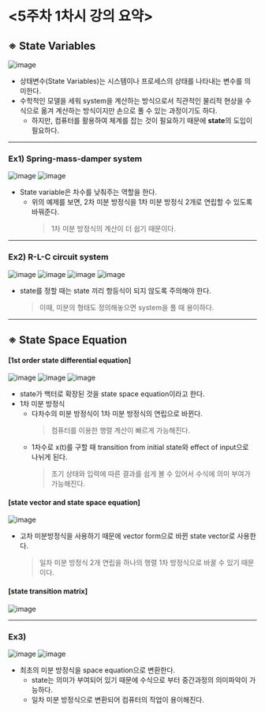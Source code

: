 # **<5주차 1차시 강의 요약>**

## ※ State Variables
![image](https://github.com/minjae0512/Week5_1-Summary/assets/127775263/35900881-9423-47fd-8982-20413ecf99c2)
* 상태변수(State Variables)는 시스템이나 프로세스의 상태를 나타내는 변수를 의미한다.
* 수학적인 모델을 세워 system을 계산하는 방식으로서 직관적인 물리적 현상을 수식으로 옮겨 계산하는 방식이지만 손으로 풀 수 있는 과정이기도 하다.
  * 하지만, 컴퓨터를 활용하여 체계를 잡는 것이 필요하기 때문에 **state**의 도입이 필요하다.
***

### Ex1) Spring-mass-damper system
![image](https://github.com/minjae0512/Week5_1-Summary/assets/127775263/8651ff9f-22fb-4f9b-ac57-7fa52ef6e617)
![image](https://github.com/minjae0512/Week5_1-Summary/assets/127775263/34b1358a-6925-4782-86ef-cba03eb6ac29)
* State variable은 차수를 낮춰주는 역할을 한다.
  * 위의 예제를 보면, 2차 미분 방정식을 1차 미분 방정식 2개로 연립할 수 있도록 바꿔준다.
    > 1차 미분 방정식의 계산이 더 쉽기 때문이다.
***

### Ex2) R-L-C circuit system
![image](https://github.com/minjae0512/Week5_1-Summary/assets/127775263/5b106903-8f09-47d3-9ab5-302ce77c9ced)
![image](https://github.com/minjae0512/Week5_1-Summary/assets/127775263/bb90fded-60c2-4fce-a1ba-be2dc77c2a2f)
![image](https://github.com/minjae0512/Week5_1-Summary/assets/127775263/d4a1dc6e-8259-4b60-8a47-1291b0e3ed57)
![image](https://github.com/minjae0512/Week5_1-Summary/assets/127775263/fe192294-16d7-43af-92bb-8b8b986b4e9a)
* state를 정할 때는 state 끼리 항등식이 되지 않도록 주의해야 한다.
  > 이때, 미분의 형태도 정의해놓으면 system을 풀 때 용이하다.
***

## ※ State Space Equation
#### [1st order state differential equation]
![image](https://github.com/minjae0512/Week5_1-Summary/assets/127775263/5e834b24-40d3-4782-8e06-868c74808939)
![image](https://github.com/minjae0512/Week5_1-Summary/assets/127775263/24a43ec5-954f-43e7-933c-b4eea5ccd530)
![image](https://github.com/minjae0512/Week5_1-Summary/assets/127775263/fb2c3aa9-86b7-41d7-823c-87590d679155)
* state가 백터로 확장된 것을 state space equation이라고 한다.
* 1차 미분 방정식
  * 다차수의 미분 방정식이 1차 미분 방정식의 연립으로 바뀐다.
    > 컴퓨터를 이용한 행렬 계산이 빠르게 가능해진다.
  * 1차수로 x(t)를 구할 때 transition from initial state와 effect of input으로 나뉘게 된다.
    > 초기 상태와 입력에 따른 결과를 쉽게 볼 수 있어서 수식에 의미 부여가 가능해진다.

#### [state vector and state space equation]
![image](https://github.com/minjae0512/Week5_1-Summary/assets/127775263/8f4bbca8-b57e-4e81-833e-39fd350eaa04)
* 고차 미분방정식을 사용하기 때문에 vector form으로 바뀐 state vector로 사용한다.
  > 일차 미분 방정식 2개 연립을 하나의 행렬 1차 방정식으로 바꿀 수 있기 때문이다.

#### [state transition matrix]
![image](https://github.com/minjae0512/Week5_1-Summary/assets/127775263/d0b7a199-ec75-4e8f-8780-1b3f100f82ca)
***

### Ex3)
![image](https://github.com/minjae0512/Week5_1-Summary/assets/127775263/644362ff-7987-4dab-842b-8fcd1a929d97)
![image](https://github.com/minjae0512/Week5_1-Summary/assets/127775263/f93523ce-e01e-4dee-adf8-39c1ed795497)
* 최초의 미분 방정식을 space equation으로 변환한다.
  * state는 의미가 부여되어 있기 때문에 수식으로 부터 중간과정의 의미파악이 가능하다.
  * 일차 미분 방정식으로 변환되어 컴퓨터의 작업이 용이해진다.
  
